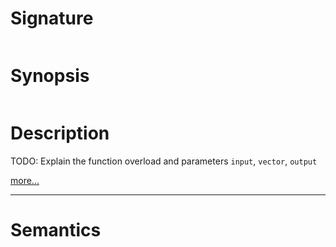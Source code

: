 # Signature
```vikid-signature
```

# Synopsis
```vikid-synopsis
```

# Description
TODO: Explain the function overload and parameters `input`, `vector`, `output`

[more...](https://en.wikipedia.org/wiki/Euclidean_vector#Addition_and_subtraction)

----
# Semantics